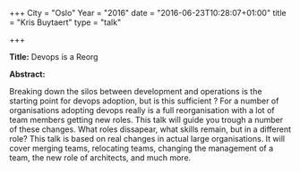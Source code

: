 +++
City = "Oslo"
Year = "2016"
date = "2016-06-23T10:28:07+01:00"
title = "Kris Buytaert"
type = "talk"

+++

<div class="span-15  ">
  <div class="span-15  last ">
  
  <p><strong>Title:</strong>
Devops is a Reorg
</p>

<p><strong>Abstract:</strong></p>

<p>Breaking down the silos between development and operations is the starting point for devops adoption, but is this sufficient ? For a number of organisations adopting devops really is a full reorganisation with a lot of team members getting new roles. This talk will guide you trough a number of these changes. What roles dissapear, what skills remain, but in a different role? This talk is based on real changes in actual large organisations. It will cover merging teams, relocating teams, changing the management of a team, the new role of architects, and much more. </p>

  </div>
</div>

